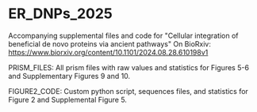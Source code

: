 # ER_DNPs_2025
Accompanying supplemental files and code for "Cellular integration of beneficial de novo proteins via ancient pathways"
On BioRxiv: https://www.biorxiv.org/content/10.1101/2024.08.28.610198v1

PRISM_FILES: All prism files with raw values and statistics for Figures 5-6 and  Supplementary Figures 9 and 10.

FIGURE2_CODE: Custom python script, sequences files, and statistics for Figure 2 and Supplemental Figure 5.

